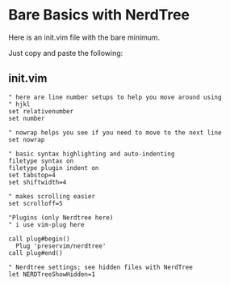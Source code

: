 # Bare Basics with NerdTree

Here is an init.vim file with the bare minimum.

Just copy and paste the following:


## init.vim

```vim
" here are line number setups to help you move around using
" hjkl
set relativenumber
set number

" nowrap helps you see if you need to move to the next line
set nowrap

" basic syntax highlighting and auto-indenting
filetype syntax on
filetype plugin indent on
set tabstop=4
set shiftwidth=4

" makes scrolling easier
set scrolloff=5

"Plugins (only Nerdtree here)
" i use vim-plug here

call plug#begin()
  Plug 'preservim/nerdtree'
call plug#end()

" Nerdtree settings; see hidden files with NerdTree
let NERDTreeShowHidden=1
```